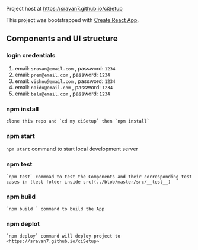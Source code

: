 
Project host at <https://sravan7.github.io/ciSetup>

This project was bootstrapped with [Create React App](https://github.com/facebook/create-react-app).

## Components and UI structure
  [Structure]: https://github.com/sravan7/ciSetup/blob/master/documen.png "Components UI structure"

### login credentials
  1. email: `sravan@email.com` , password: `1234`
  2. email: `prem@email.com` , password: `1234`
  3. email: `vishnu@email.com` , password: `1234`
  4. email: `naidu@email.com` , password: `1234`
  5. email: `bala@email.com` , password: `1234`

### npm install 
    clone this repo and `cd my ciSetup` then `npm install`
### npm start
  `npm start` command to start local development server

### npm test 
    `npm test` commnad to test the Components and their corresponding test cases in [test folder inside src](../blob/master/src/__test__)
### npm build
    `npm build ` command to build the App
### npm deplot
    `npm deploy` command will deploy project to <https://sravan7.github.io/ciSetup>